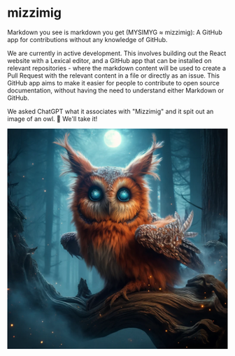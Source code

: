 # mizzimig

Markdown you see is markdown you get (MYSIMYG ≈ mizzimig): A GitHub app for contributions without any knowledge of GitHub.

We are currently in active development. This involves building out the React website with a Lexical editor, and a GitHub app that can be installed on relevant repositories - where the markdown content will be used to create a Pull Request with the relevant content in a file or directly as an issue. This GitHub app aims to make it easier for people to contribute to open source documentation, without having the need to understand either Markdown or GitHub.

We asked ChatGPT what it associates with "Mizzimig" and it spit out an image of an owl. :owl: We'll take it!

![](./public/owl-dall-e.webp)